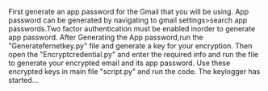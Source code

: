 First generate an app password for the Gmail that you will be using.
App password can be generated by navigating to gmail settings>search app passwords.Two factor authentication must be enabled inorder to generate app password.
After Generating the App password,run the "Generatefernetkey.py" file and generate a key for your encryption.
Then open the "Encryptcredential.py" and enter the required info and run the file to generate your encrypted email and its app password.
Use these encrypted keys in main file "script.py" and run the code.
The keylogger has started...
